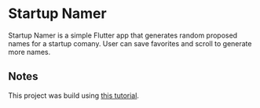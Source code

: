 # Startup Namer

Startup Namer is a simple Flutter app that generates random proposed names for a startup comany. User can save favorites and scroll to generate more names.

## Notes

This project was build using [this tutorial](https://codelabs.developers.google.com/codelabs/first-flutter-app-pt1?hl=en#0).
